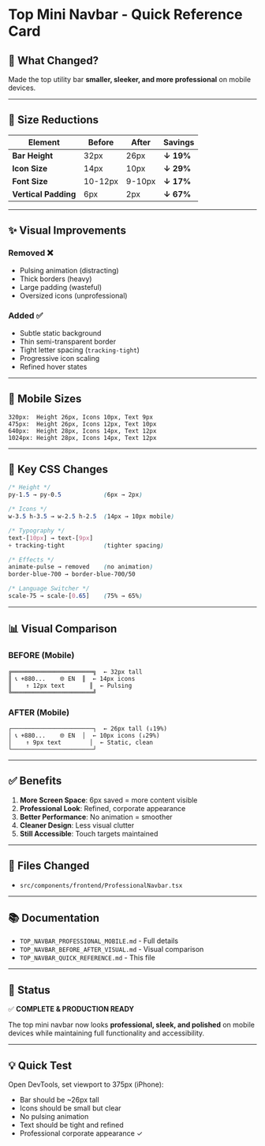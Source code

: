 # Top Mini Navbar - Quick Reference Card

## 🎯 What Changed?

Made the top utility bar **smaller, sleeker, and more professional** on mobile devices.

---

## 📏 Size Reductions

| Element | Before | After | Savings |
|---------|--------|-------|---------|
| **Bar Height** | 32px | 26px | **↓ 19%** |
| **Icon Size** | 14px | 10px | **↓ 29%** |
| **Font Size** | 10-12px | 9-10px | **↓ 17%** |
| **Vertical Padding** | 6px | 2px | **↓ 67%** |

---

## ✨ Visual Improvements

### Removed ❌
- Pulsing animation (distracting)
- Thick borders (heavy)
- Large padding (wasteful)
- Oversized icons (unprofessional)

### Added ✅
- Subtle static background
- Thin semi-transparent border
- Tight letter spacing (`tracking-tight`)
- Progressive icon scaling
- Refined hover states

---

## 📱 Mobile Sizes

```
320px:  Height 26px, Icons 10px, Text 9px
475px:  Height 26px, Icons 12px, Text 10px
640px:  Height 28px, Icons 14px, Text 12px
1024px: Height 28px, Icons 14px, Text 12px
```

---

## 🎨 Key CSS Changes

```css
/* Height */
py-1.5 → py-0.5            (6px → 2px)

/* Icons */
w-3.5 h-3.5 → w-2.5 h-2.5  (14px → 10px mobile)

/* Typography */
text-[10px] → text-[9px]
+ tracking-tight           (tighter spacing)

/* Effects */
animate-pulse → removed    (no animation)
border-blue-700 → border-blue-700/50

/* Language Switcher */
scale-75 → scale-[0.65]    (75% → 65%)
```

---

## 📊 Visual Comparison

### BEFORE (Mobile)
```
╔═══════════════════════╗  ← 32px tall
║ 📞 +880...    🌐 EN  ║  ← 14px icons
║    ↑ 12px text       ║  ← Pulsing
╚═══════════════════════╝
```

### AFTER (Mobile)
```
┌───────────────────────┐  ← 26px tall (↓19%)
│ 📞 +880...    🌐 EN  │  ← 10px icons (↓29%)
│    ↑ 9px text        │  ← Static, clean
└───────────────────────┘
```

---

## ✅ Benefits

1. **More Screen Space**: 6px saved = more content visible
2. **Professional Look**: Refined, corporate appearance
3. **Better Performance**: No animation = smoother
4. **Cleaner Design**: Less visual clutter
5. **Still Accessible**: Touch targets maintained

---

## 🔧 Files Changed

- `src/components/frontend/ProfessionalNavbar.tsx`

---

## 📚 Documentation

- `TOP_NAVBAR_PROFESSIONAL_MOBILE.md` - Full details
- `TOP_NAVBAR_BEFORE_AFTER_VISUAL.md` - Visual comparison
- `TOP_NAVBAR_QUICK_REFERENCE.md` - This file

---

## 🚀 Status

✅ **COMPLETE & PRODUCTION READY**

The top mini navbar now looks **professional, sleek, and polished** on mobile devices while maintaining full functionality and accessibility.

---

## 💡 Quick Test

Open DevTools, set viewport to 375px (iPhone):
- Bar should be ~26px tall
- Icons should be small but clear
- No pulsing animation
- Text should be tight and refined
- Professional corporate appearance ✓
